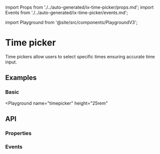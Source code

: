 import Props from './../auto-generated/ix-time-picker/props.md';
import Events from './../auto-generated/ix-time-picker/events.md';

import Playground from '@site/src/components/PlaygroundV3';

# Time picker
<!-- introduction start -->
Time pickers allow users to select specific times ensuring accurate time input.
<!-- introduction end -->
## Examples

### Basic

<Playground
  name="timepicker" 
  height="25rem"
  >
</Playground>

## API 

### Properties

<Props />

### Events

<Events />
